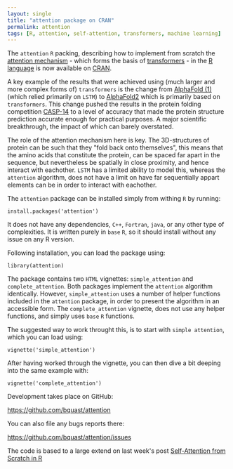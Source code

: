 ```yaml
---
layout: single
title: "attention package on CRAN"
permalink: attention 
tags: [R, attention, self-attention, transformers, machine learning]
---
```


The `attention` `R` packing, describing how to implement from scratch the [attention mechanism](https://en.m.wikipedia.org/wiki/Attention_(machine_learning)) - which forms the basis of [transformers](https://en.m.wikipedia.org/wiki/Transformer_(machine_learning_model)) - in the [R language](https://en.m.wikipedia.org/wiki/R_(programming_language)) is now available on [CRAN](https://cran.r-project.org/package=attention).

A key example of the results that were achieved using (much larger and more complex forms of) `transformers` is the change from [AlphaFold (1)](https://en.m.wikipedia.org/wiki/AlphaFold#AlphaFold_1,_2018) (which relied primarily on `LSTM`) to [AlphaFold2](https://en.m.wikipedia.org/wiki/AlphaFold#AlphaFold_2,_2020) which is primarily based on `transformers`. This change pushed the results in the protein folding competition [CASP-14](https://predictioncenter.org/casp14/) to a level of accuracy that made the protein structure prediction accurate enough for practical purposes. A major scientific breakthrough, the impact of which can barely overstated.

The role of the attention mechanism here is key. The 3D-structures of protein can be such that they "fold back onto themselves", this means that the amino acids that constitute the protein, can be spaced far apart in the sequence, but nevertheless be spatially in close proximity, and hence interact with eachother. `LSTM` has a limited ability to model this, whereas the `attention` algorithm, does not have a limit on have far sequentially appart elements can be in order to interact with eachother.

The `attention` package can be installed simply from withing `R` by running:
```
install.packages('attention')
```

It does not have any dependencies, `C++`, `Fortran`, `java`, or any other type of complexities. It is written purely in `base` `R`, so it should install without any issue on any R version.

Following installation, you can load the package using:
```
library(attention)
```

The package contains two `HTML` vignettes: `simple_attention` and `complete_attention`. Both packages implement the `attention` algorithm identically. However, `simple_attention` uses a number of helper functions included in the `attention` package, in order to present the algorithm in an accessible form. The `complete_attention` vignette, does not use any helper functions, and simply uses `base` `R` functions.

The suggested way to work throught this, is to start with `simple attention`, which you can load using:

```
vignette('simple_attention')
```

After having worked through the vignette, you can then dive a bit deeping into the same example with:

```
vignette('complete_attention')
```

Development takes place on GitHub:

<https://github.com/bquast/attention>

You can also file any bugs reports there:

<https://github.com/bquast/attention/issues>

The code is based to a large extend on last week's post [Self-Attention from Scratch in R](/attention-in-R)

